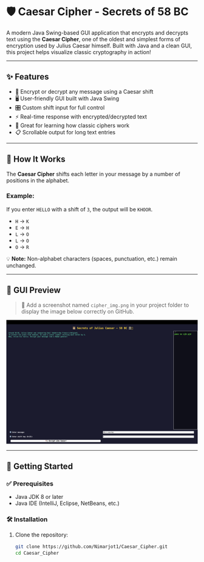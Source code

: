 # 🛡️ Caesar Cipher - Secrets of 58 BC

A modern Java Swing-based GUI application that encrypts and decrypts text using the **Caesar Cipher**, one of the oldest and simplest forms of encryption used by Julius Caesar himself. Built with Java and a clean GUI, this project helps visualize classic cryptography in action!

---

## ✨ Features

- 🔐 Encrypt or decrypt any message using a Caesar shift
- 🖥️ User-friendly GUI built with Java Swing
- 🎛️ Custom shift input for full control
- ⚡ Real-time response with encrypted/decrypted text
- 🧠 Great for learning how classic ciphers work
- 📋 Scrollable output for long text entries

---

## 🧩 How It Works

The **Caesar Cipher** shifts each letter in your message by a number of positions in the alphabet.

### Example:
If you enter `HELLO` with a shift of `3`, the output will be `KHOOR`.

- `H` → `K`
- `E` → `H`
- `L` → `O`
- `L` → `O`
- `O` → `R`

💡 **Note:** Non-alphabet characters (spaces, punctuation, etc.) remain unchanged.

---

## 📸 GUI Preview

> 📌 Add a screenshot named `cipher_img.png` in your project folder to display the image below correctly on GitHub.

<p align="center">
  <img src="cipher_img.png" alt="Caesar Cipher GUI" width="600" />
</p>

---

## 🚀 Getting Started

### ✅ Prerequisites

- Java JDK 8 or later
- Java IDE (IntelliJ, Eclipse, NetBeans, etc.)

### 🛠️ Installation

1. Clone the repository:

   ```bash
   git clone https://github.com/Nimarjot1/Caesar_Cipher.git
   cd Caesar_Cipher
